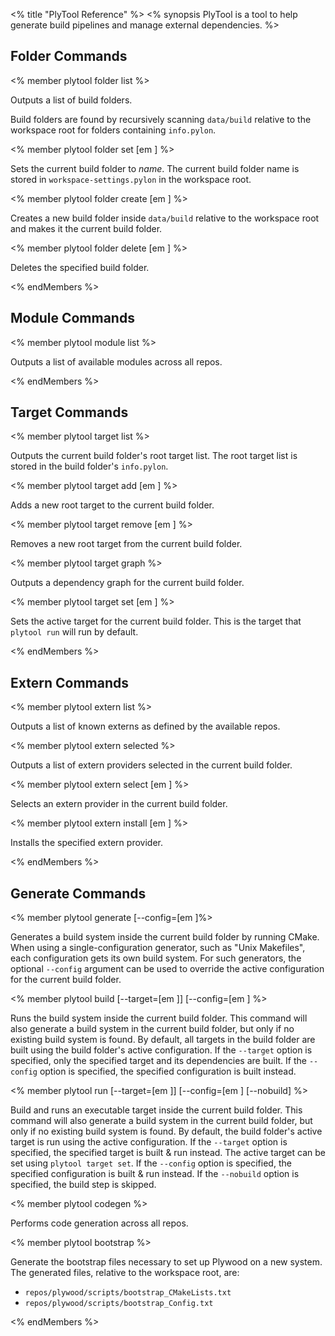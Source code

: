 <% title "PlyTool Reference" %>
<% synopsis 
PlyTool is a tool to help generate build pipelines and manage external dependencies.
%>

## Folder Commands

<% member plytool folder list %>

Outputs a list of build folders.

Build folders are found by recursively scanning `data/build` relative to the workspace root for folders containing `info.pylon`.

<% member plytool folder set [em <folderName>] %>

Sets the current build folder to _name_. The current build folder name is stored in `workspace-settings.pylon` in the workspace root.

<% member plytool folder create [em <folderName>] %>

Creates a new build folder inside `data/build` relative to the workspace root and makes it the current build folder.

<% member plytool folder delete [em <folderName>] %>

Deletes the specified build folder.

<% endMembers %>

## Module Commands

<% member plytool module list %>

Outputs a list of available modules across all repos.

<% endMembers %>

## Target Commands

<% member plytool target list %>

Outputs the current build folder's root target list. The root target list is stored in the build folder's `info.pylon`.

<% member plytool target add [em <targetName>] %>

Adds a new root target to the current build folder.

<% member plytool target remove [em <targetName>] %>

Removes a new root target from the current build folder.

<% member plytool target graph %>

Outputs a dependency graph for the current build folder.

<% member plytool target set [em <targetName>] %>

Sets the active target for the current build folder. This is the target that `plytool run` will run by default.

<% endMembers %>

## Extern Commands

<% member plytool extern list %>

Outputs a list of known externs as defined by the available repos.

<% member plytool extern selected %>

Outputs a list of extern providers selected in the current build folder.

<% member plytool extern select [em <providerName>] %>

Selects an extern provider in the current build folder.

<% member plytool extern install [em <providerName>] %>

Installs the specified extern provider.

<% endMembers %>

## Generate Commands

<% member plytool generate \[--config=[em <configName>\]%>

Generates a build system inside the current build folder by running CMake. When using a single-configuration generator, such as "Unix Makefiles", each configuration gets its own build system. For such generators, the optional `--config` argument can be used to override the active configuration for the current build folder.

<% member plytool build \[--target=[em <targetName>]\] \[--config=[em <configName>\] %>

Runs the build system inside the current build folder. This command will also generate a build system in the current build folder, but only if no existing build system is found. By default, all targets in the build folder are built using the build folder's active configuration. If the `--target` option is specified, only the specified target and its dependencies are built. If the `--config` option is specified, the specified configuration is built instead.

<% member plytool run \[--target=[em <targetName>]\] \[--config=[em <configName>\] \[--nobuild\] %>

Build and runs an executable target inside the current build folder. This command will also generate a build system in the current build folder, but only if no existing build system is found. By default, the build folder's active target is run using the active configuration. If the `--target` option is specified, the specified target is built & run instead. The active target can be set using `plytool target set`.  If the `--config` option is specified, the specified configuration is built & run instead. If the `--nobuild` option is specified, the build step is skipped.

<% member plytool codegen %>

Performs code generation across all repos.

<% member plytool bootstrap %>

Generate the bootstrap files necessary to set up Plywood on a new system. The generated files, relative to the workspace root, are:

* `repos/plywood/scripts/bootstrap_CMakeLists.txt`
* `repos/plywood/scripts/bootstrap_Config.txt`

<% endMembers %>
